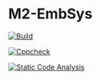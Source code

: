 # M2-EmbSys

[![Build](https://github.com/SudhanKrishnasamy/M2-EmbSys/actions/workflows/Build.yml/badge.svg)](https://github.com/SudhanKrishnasamy/M2-EmbSys/actions/workflows/Build.yml)

[![Cppcheck](https://github.com/SudhanKrishnasamy/M2-EmbSys/actions/workflows/c-cpp.yml/badge.svg)](https://github.com/SudhanKrishnasamy/M2-EmbSys/actions/workflows/c-cpp.yml)

[![Static Code Analysis](https://github.com/SudhanKrishnasamy/M2-EmbSys/actions/workflows/static.yml/badge.svg)](https://github.com/SudhanKrishnasamy/M2-EmbSys/actions/workflows/static.yml)
